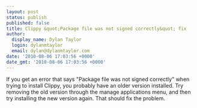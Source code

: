 ```yaml
---
layout: post
status: publish
published: false
title: Clippy &quot;Package file was not signed correctly&quot; fix
author:
  display_name: Dylan Taylor
  login: dylanmtaylor
  email: dylan@dylanmtaylor.com
date: '2010-08-06 17:03:56 +0000'
date_gmt: '2010-08-06 17:03:56 +0000'
---
```

<p>If you get an error that says "Package file was not signed correctly" when trying to install Clippy, you probably have an older version installed. Try removing the old version through the manage applications menu, and then try installing the new version again. That should fix the problem.</p>
